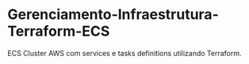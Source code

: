 # Gerenciamento-Infraestrutura-Terraform-ECS
ECS Cluster AWS com services e tasks definitions utilizando Terraform.
